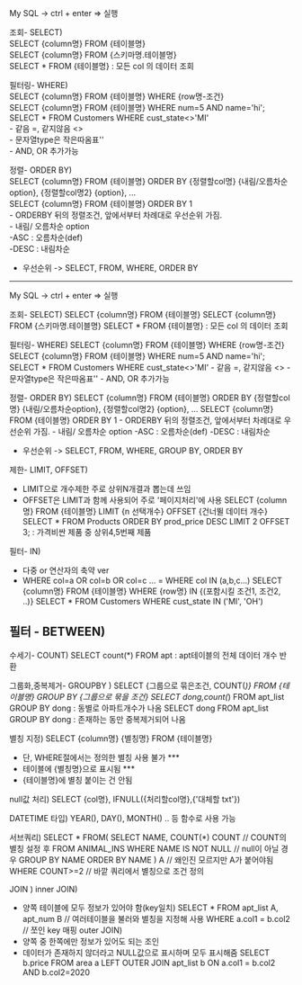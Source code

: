My SQL -> ctrl + enter => 실행 

조회- SELECT)  
SELECT {column명} FROM {테이블명}  
SELECT {column명} FROM {스키마명.테이블명}  
SELECT * FROM {테이블명}			: 모든 col 의 데이터 조회  
  
  
필터링- WHERE)  
SELECT {column명} FROM {테이블명} WHERE {row명-조건}  
SELECT {column명} FROM {테이블명} WHERE num=5 AND name='hi';  
SELECT * FROM Customers WHERE cust_state<>'MI'   
	  - 같음 =, 같지않음 <>  
	  - 문자열type은 작은따옴표''  
	  - AND, OR 추가가능   
  
정렬- ORDER BY)  
SELECT {column명} FROM {테이블명} ORDER BY {정렬할col명} {내림/오름차순option}, {정렬할col명2} {option}, ...  
SELECT {column명} FROM {테이블명} ORDER BY 1	  
	  - ORDERBY 뒤의 정렬조건, 앞에서부터 차례대로 우선순위 가짐.   
	  - 내림/ 오름차순 option  
		  -ASC : 오름차순(def)  
		  -DESC : 내림차순  
  * 우선순위 -> SELECT, FROM, WHERE, ORDER BY  


------------------------------------------------------------------------------------------------------
My SQL -> ctrl + enter => 실행 

조회- SELECT)
SELECT {column명} FROM {테이블명}
SELECT {column명} FROM {스키마명.테이블명}
SELECT * FROM {테이블명}			: 모든 col 의 데이터 조회


필터링- WHERE)
SELECT {column명} FROM {테이블명} WHERE {row명-조건}
SELECT {column명} FROM {테이블명} WHERE num=5 AND name='hi';
SELECT * FROM Customers WHERE cust_state<>'MI' 
	- 같음 =, 같지않음 <>
	- 문자열type은 작은따옴표''
	- AND, OR 추가가능 

정렬- ORDER BY)
SELECT {column명} FROM {테이블명} ORDER BY {정렬할col명} {내림/오름차순option}, {정렬할col명2} {option}, ...
SELECT {column명} FROM {테이블명} ORDER BY 1	
	- ORDERBY 뒤의 정렬조건, 앞에서부터 차례대로 우선순위 가짐. 
	- 내림/ 오름차순 option
		-ASC : 오름차순(def)
		-DESC : 내림차순
  * 우선순위 -> SELECT, FROM, WHERE, GROUP BY, ORDER BY

제한- LIMIT, OFFSET)
 - LIMIT으로 개수제한 주로 상위N개결과 뽑는데 쓰임 
 - OFFSET은 LIMIT과 함께 사용되어 주로 '페이지처리'에 사용 
SELECT {column명} FROM {테이블명} LIMIT {n 선택개수} OFFSET {건너뛸 데이터 개수} 
SELECT * FROM Products ORDER BY prod_price DESC LIMIT 2 OFFSET 3;
 : 가격비싼 제품 중 상위4,5번째 제품 

필터- IN)
 - 다중 or 연산자의 축약 ver
 - WHERE col=a OR col=b OR col=c ... = WHERE col IN (a,b,c...)
SELECT {column명} FROM {테이블명} WHERE {row명} IN {(포함시킬 조건1, 조건2, ..)}
SELECT * FROM Customers WHERE cust_state IN ('MI', 'OH')

필터 - BETWEEN)
----------------------------------------------------------------------------------------------------------------
수세기- COUNT)
SELECT count(*) FROM apt
: apt테이블의 전체 데이터 개수 반환 

그룹화,중복제거- GROUPBY )
SELECT {그룹으로 묶은조건, COUNT(*)} FROM {테이블명} GROUP BY {그룹으로 묶을 조건}
SELECT dong,count(*) FROM apt_list GROUP BY dong	: 동별로 아파트개수가 나옴
SELECT dong FROM apt_list GROUP BY dong		: 존재하는 동만 중복제거되어 나옴 

별칭 지정)
SELECT {column명} {별칭명} FROM {테이블명}
 * 단, WHERE절에서는 정의한 별칭 사용 불가 *** 
 * 테이블에 {별칭명}으로 표시됨 *** 
 * {테이블명}에 별칭 붙이는 건 안됨 

null값 처리)
SELECT {col명}, IFNULL({처리할col명},{'대체할 txt'})		


DATETIME 타입)
 YEAR(), DAY(), MONTH() .. 등 함수로 사용 가능 
 

서브쿼리)
SELECT *
FROM(
    SELECT NAME, COUNT(*) COUNT		// COUNT의 별칭 설정 후
    FROM ANIMAL_INS
    WHERE NAME IS NOT NULL		// null이 아닐 경우 
    GROUP BY NAME
    ORDER BY NAME
) A					// 왜인진 모르지만 A가 붙어야됨 
WHERE COUNT>=2				// 바깥 쿼리에서 별칭으로 조건 정의 

JOIN )
inner JOIN) 
- 양쪽 테이블에 모두 정보가 있어야 함(key일치)
SELECT * FROM apt_list A, apt_num B		// 여러테이블을 불러와 별칭을 지정해 사용
WHERE a.col1 = b.col2			// 쪼인 key 매핑 
outer JOIN)
- 양쪽 중 한쪽에만 정보가 있어도 되는 조인 
- 데이터가 존재하지 않더라고 NULL값으로 표시하며 모두 표시해줌 
SELECT b.price FROM area a
LEFT OUTER JOIN apt_list b
 	ON a.col1 = b.col2
	AND b.col2=2020

   
